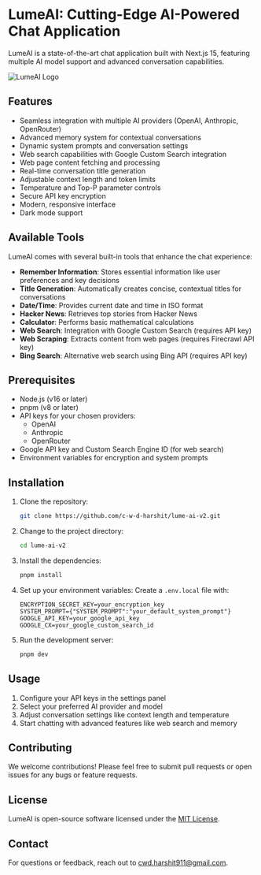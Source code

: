 # LumeAI: Cutting-Edge AI-Powered Chat Application

LumeAI is a state-of-the-art chat application built with Next.js 15, featuring multiple AI model support and advanced conversation capabilities.

![LumeAI Logo](https://www.lumeai.xyz/og.png)

## Features

- Seamless integration with multiple AI providers (OpenAI, Anthropic, OpenRouter)
- Advanced memory system for contextual conversations
- Dynamic system prompts and conversation settings
- Web search capabilities with Google Custom Search integration
- Web page content fetching and processing
- Real-time conversation title generation
- Adjustable context length and token limits
- Temperature and Top-P parameter controls
- Secure API key encryption
- Modern, responsive interface
- Dark mode support

## Available Tools

LumeAI comes with several built-in tools that enhance the chat experience:

- **Remember Information**: Stores essential information like user preferences and key decisions
- **Title Generation**: Automatically creates concise, contextual titles for conversations
- **Date/Time**: Provides current date and time in ISO format
- **Hacker News**: Retrieves top stories from Hacker News
- **Calculator**: Performs basic mathematical calculations
- **Web Search**: Integration with Google Custom Search (requires API key)
- **Web Scraping**: Extracts content from web pages (requires Firecrawl API key)
- **Bing Search**: Alternative web search using Bing API (requires API key)

## Prerequisites

- Node.js (v16 or later)
- pnpm (v8 or later)
- API keys for your chosen providers:
  - OpenAI
  - Anthropic
  - OpenRouter
- Google API key and Custom Search Engine ID (for web search)
- Environment variables for encryption and system prompts

## Installation

1. Clone the repository:

   ```bash
   git clone https://github.com/c-w-d-harshit/lume-ai-v2.git
   ```

2. Change to the project directory:

   ```bash
   cd lume-ai-v2
   ```

3. Install the dependencies:

   ```bash
   pnpm install
   ```

4. Set up your environment variables:
   Create a `.env.local` file with:

   ```env
   ENCRYPTION_SECRET_KEY=your_encryption_key
   SYSTEM_PROMPT={"SYSTEM_PROMPT":"your_default_system_prompt"}
   GOOGLE_API_KEY=your_google_api_key
   GOOGLE_CX=your_google_custom_search_id
   ```

5. Run the development server:

   ```bash
   pnpm dev
   ```

## Usage

1. Configure your API keys in the settings panel
2. Select your preferred AI provider and model
3. Adjust conversation settings like context length and temperature
4. Start chatting with advanced features like web search and memory

## Contributing

We welcome contributions! Please feel free to submit pull requests or open issues for any bugs or feature requests.

## License

LumeAI is open-source software licensed under the [MIT License](LICENSE).

## Contact

For questions or feedback, reach out to [cwd.harshit911@gmail.com](mailto:cwd.harshit911@gmail.com).
